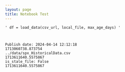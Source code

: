 ```yaml
---
layout: page
title: Notebook Test
---
```





    ' df = load_data(csv_url, local_file, max_age_days) '



    Publish date: 2024-04-14 12:12:18
    1713060738.873754
    ../data/spx_HistoricalData.csv
    1713611640.5575867
    is_stale_file: False
    1713611640.5575867

